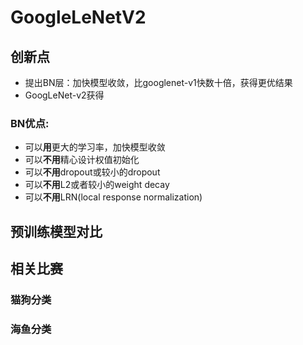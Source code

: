 # GoogleLeNetV2



## 创新点

- 提出BN层：加快模型收敛，比googlenet-v1快数十倍，获得更优结果
- GoogLeNet-v2获得  



### BN优点:

- 可以**用**更大的学习率，加快模型收敛
- 可以**不用**精心设计权值初始化
- 可以**不用**dropout或较小的dropout
- 可以**不用**L2或者较小的weight decay
- 可以**不用**LRN(local response normalization)

## 预训练模型对比



## 相关比赛

### 猫狗分类



### 海鱼分类



